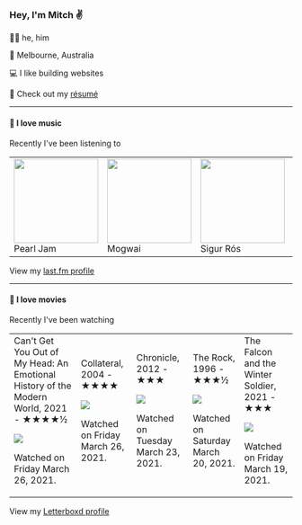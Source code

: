<article><h3>Hey, I&#x27;m Mitch ✌️</h3><section><p>🙆‍♂️ he, him</p><p>📍 Melbourne, Australia</p><p>💻 I like building websites</p><p>📝 Check out my <a href="https://github.com/my-slab/resume">résumé</a></p></section><hr/><section><h4>💽 I love music</h4><p>Recently I&#x27;ve been listening to</p><table><tbody><td><img src="https://lastfm.freetls.fastly.net/i/u/174s/4dfa0959e9534f8dcfd24d5dc5110589.png" height="150px" alt="" role="presentation"/><br/>Pearl Jam</td><td><img src="https://lastfm.freetls.fastly.net/i/u/174s/c9549e95ea6e455ba52445e13ef0649a.png" height="150px" alt="" role="presentation"/><br/>Mogwai</td><td><img src="https://lastfm.freetls.fastly.net/i/u/174s/514ee2ab45cb48b796416288a8633c10.png" height="150px" alt="" role="presentation"/><br/>Sigur Rós</td><td><img src="https://lastfm.freetls.fastly.net/i/u/174s/46dbf56b5a234896c8176905bfd65635.png" height="150px" alt="" role="presentation"/><br/>Twin Shadow</td><td><img src="https://lastfm.freetls.fastly.net/i/u/174s/4ca8269cfa0a4e0bb9a08aedfb645ed6.png" height="150px" alt="" role="presentation"/><br/>2Pac</td></tbody></table><span>View my <a href="https://www.last.fm/user/mylsb">last.fm profile</a></span></section><hr/><section><h4>📼 I love movies</h4><p>Recently I&#x27;ve been watching</p><table><tbody><td>Can&#x27;t Get You Out of My Head: An Emotional History of the Modern World, 2021 - ★★★★½<br/><span> <p><img src="https://a.ltrbxd.com/resized/film-poster/7/1/4/2/8/1/714281-can-t-get-you-out-of-my-head-an-emotional-history-of-the--0-500-0-750-crop.jpg?k=6e4e29e2d8"/></p> <p>Watched on Friday March 26, 2021.</p> </span></td><td>Collateral, 2004 - ★★★★<br/><span> <p><img src="https://a.ltrbxd.com/resized/film-poster/5/0/9/9/5/50995-collateral-0-500-0-750-crop.jpg?k=609cb459d9"/></p> <p>Watched on Friday March 26, 2021.</p> </span></td><td>Chronicle, 2012 - ★★★<br/><span> <p><img src="https://a.ltrbxd.com/resized/sm/upload/85/vy/rs/s4/dMULLYV1wxEdG6P3uziGqdo6uFl-0-500-0-750-crop.jpg?k=74488a64e0"/></p> <p>Watched on Tuesday March 23, 2021.</p> </span></td><td>The Rock, 1996 - ★★★½<br/><span> <p><img src="https://a.ltrbxd.com/resized/film-poster/4/6/8/1/0/46810-the-rock-0-500-0-750-crop.jpg?k=7aa08bf1b7"/></p> <p>Watched on Saturday March 20, 2021.</p> </span></td><td>The Falcon and the Winter Soldier, 2021 - ★★★<br/><span> <p><img src="https://a.ltrbxd.com/resized/film-poster/6/7/1/8/1/4/671814-the-falcon-and-the-winter-soldier-0-500-0-750-crop.jpg?k=71aa24edef"/></p> <p>Watched on Friday March 19, 2021.</p> </span></td></tbody></table><span>View my <a href="https://letterboxd.com/myslab/">Letterboxd profile</a></span></section></article>